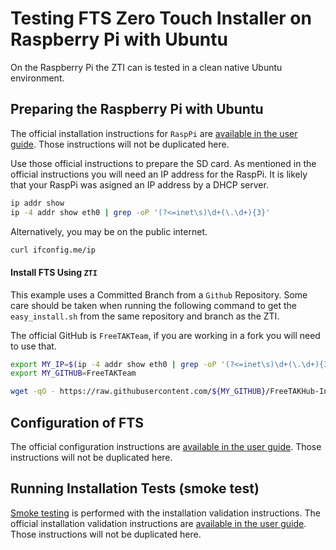 
# Testing FTS Zero Touch Installer on Raspberry Pi with Ubuntu 

On the Raspberry Pi the ZTI can is tested in a clean native Ubuntu environment.

## Preparing the Raspberry Pi with Ubuntu

The official installation instructions for `RaspPi` are
[available in the user guide](https://freetakteem.github.io/FreeTAKServer-User-Docs/Installation/RaspberryPi/Installation/).
Those instructions will not be duplicated here.

Use those official instructions to prepare the SD card.
As mentioned in the official instructions you will need an IP address for the RaspPi.
It is likely that your RaspPi was asigned an IP address by a DHCP server.
```bash
ip addr show
ip -4 addr show eth0 | grep -oP '(?<=inet\s)\d+(\.\d+){3}'
```
Alternatively, you may be on the public internet.
```bash
curl ifconfig.me/ip
```

#### Install FTS Using `ZTI`

This example uses a Committed Branch from a `Github` Repository.
Some care should be taken when running the following command 
to get the `easy_install.sh` from the same repository and branch as the ZTI.

The official GitHub is `FreeTAKTeam`,
if you are working in a fork you will need to use that.
```bash
export MY_IP=$(ip -4 addr show eth0 | grep -oP '(?<=inet\s)\d+(\.\d+){3}')
export MY_GITHUB=FreeTAKTeam
````

```bash
wget -qO - https://raw.githubusercontent.com/${MY_GITHUB}/FreeTAKHub-Installation/main/scripts/easy_install.sh | sudo bash -s -- --verbose --repo https://github.com/${MY_GITHUB}/FreeTAKHub-Installation.git --branch main --ip-addr ${MY_IP}
```


## Configuration of FTS

The official configuration instructions are
[available in the user guide](https://freetakteam.github.io/FreeTAKServer-User-Docs/Installation/Operation/).
Those instructions will not be duplicated here.

## Running Installation Tests (smoke test)

[Smoke testing](https://en.wikipedia.org/wiki/Smoke_testing_(software))
is performed with the installation validation instructions.
The official installation validation instructions are
[available in the user guide](https://freetakteam.github.io/FreeTAKServer-User-Docs/Installation/Troubleshooting/InstallationCheck/).
Those instructions will not be duplicated here.
